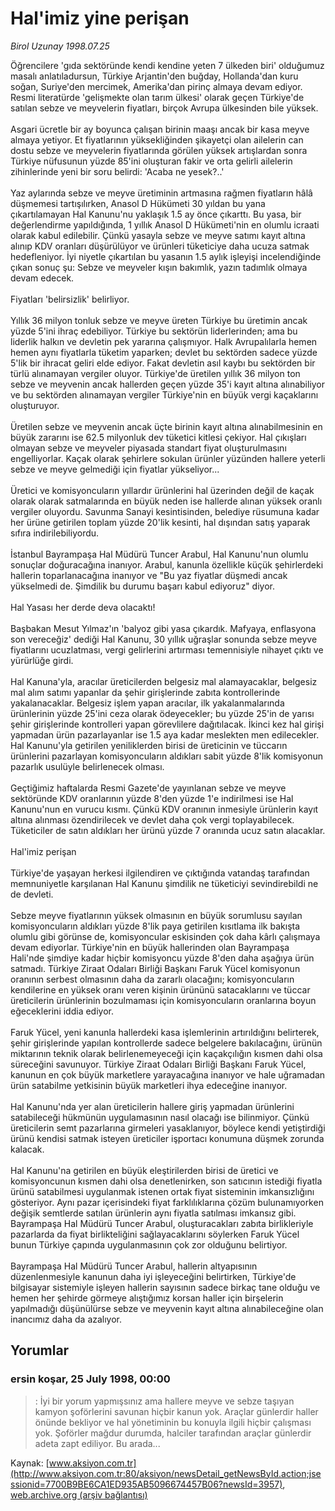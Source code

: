 # Hal'imiz yine perişan

*Birol Uzunay 1998.07.25*

<div class="news-detail-text-todays">
 <div>
 </div>
 <div>
 </div>
 <div id="newsSpot">
  <font class="detail-spot">
   Öğrencilere  'gıda sektöründe kendi kendine yeten 7 ülkeden biri' olduğumuz masalı anlatıladursun, Türkiye Arjantin'den buğday, Hollanda'dan kuru soğan, Suriye'den mercimek, Amerika'dan pirinç almaya devam ediyor.
  </font>
 </div>
 <div id="newsText">
  <font class="detail-text">
   Resmi literatürde 'gelişmekte olan tarım ülkesi' olarak geçen Türkiye'de satılan sebze ve meyvelerin fiyatları, birçok Avrupa ülkesinden bile yüksek.
   <br/>
   <br/>
   Asgari ücretle bir ay boyunca çalışan birinin maaşı ancak bir kasa meyve almaya yetiyor. Et fiyatlarının yüksekliğinden şikayetçi olan  ailelerin can dostu sebze ve meyvelerin fiyatlarında görülen yüksek artışlardan sonra Türkiye nüfusunun yüzde 85'ini oluşturan fakir ve orta gelirli ailelerin zihinlerinde yeni bir soru belirdi: 'Acaba ne yesek?..'
   <br/>
   <br/>
   Yaz aylarında sebze ve meyve üretiminin artmasına rağmen fiyatların hâlâ düşmemesi tartışılırken, Anasol D Hükümeti 30 yıldan bu yana çıkartılamayan Hal Kanunu'nu  yaklaşık 1.5 ay önce çıkarttı. Bu yasa, bir değerlendirme yapıldığında, 1 yıllık Anasol D Hükümeti'nin en olumlu icraati olarak kabul edilebilir. Çünkü yasayla sebze ve meyve satımı kayıt altına alınıp KDV oranları düşürülüyor ve ürünleri tüketiciye daha ucuza satmak hedefleniyor. İyi niyetle çıkartılan bu yasanın 1.5 aylık işleyişi incelendiğinde çıkan sonuç şu: Sebze ve meyveler kışın bakımlık, yazın tadımlık olmaya devam edecek.
   <br/>
   <br/>
   Fiyatları 'belirsizlik' belirliyor.
   <br/>
   <br/>
   Yıllık 36 milyon tonluk sebze ve meyve üreten Türkiye bu üretimin ancak yüzde 5'ini ihraç edebiliyor. Türkiye bu sektörün liderlerinden; ama bu liderlik halkın ve devletin pek yararına çalışmıyor. Halk Avrupalılarla hemen hemen aynı fiyatlarla tüketim yaparken; devlet bu sektörden sadece yüzde 5'lik bir ihracat geliri elde ediyor. Fakat devletin asıl kaybı bu sektörden bir türlü alınamayan vergiler oluyor. Türkiye'de üretilen yıllık 36 milyon ton sebze ve meyvenin ancak hallerden geçen yüzde 35'i kayıt altına alınabiliyor ve bu sektörden alınamayan vergiler Türkiye'nin en büyük vergi kaçaklarını oluşturuyor.
   <br/>
   <br/>
   Üretilen sebze ve meyvenin ancak üçte birinin kayıt altına alınabilmesinin en büyük zararını ise 62.5 milyonluk dev tüketici kitlesi çekiyor. Hal çıkışları olmayan sebze ve meyveler piyasada standart fiyat oluşturulmasını engelliyorlar. Kaçak olarak şehirlere sokulan ürünler yüzünden hallere yeterli sebze ve meyve gelmediği için fiyatlar yükseliyor...
   <br/>
   <br/>
   Üretici ve komisyoncuların yıllardır ürünlerini hal üzerinden değil de kaçak olarak olarak satmalarında en büyük neden ise hallerde alınan yüksek oranlı vergiler oluyordu. Savunma Sanayi kesintisinden, belediye rüsumuna kadar her ürüne getirilen toplam yüzde 20'lik kesinti, hal dışından satış yaparak sıfıra indirilebiliyordu.
   <br/>
   <br/>
   İstanbul Bayrampaşa Hal Müdürü Tuncer Arabul, Hal Kanunu'nun olumlu sonuçlar doğuracağına inanıyor. Arabul, kanunla özellikle küçük şehirlerdeki hallerin toparlanacağına inanıyor ve "Bu yaz fiyatlar düşmedi ancak yükselmedi de. Şimdilik bu durumu başarı kabul ediyoruz" diyor.
   <br/>
   <br/>
   Hal Yasası her derde deva olacaktı!
   <br/>
   <br/>
   Başbakan Mesut Yılmaz'ın 'balyoz gibi yasa çıkardık. Mafyaya, enflasyona son vereceğiz' dediği Hal Kanunu, 30 yıllık uğraşlar sonunda sebze meyve fiyatlarını ucuzlatması, vergi gelirlerini artırması temennisiyle nihayet çıktı ve yürürlüğe girdi.
   <br/>
   <br/>
   Hal Kanuna'yla, aracılar üreticilerden belgesiz mal alamayacaklar, belgesiz mal alım satımı yapanlar da şehir girişlerinde zabıta kontrollerinde yakalanacaklar. Belgesiz işlem yapan aracılar, ilk yakalanmalarında ürünlerinin yüzde 25'ini ceza olarak ödeyecekler; bu yüzde 25'in de yarısı şehir girişlerinde kontrolleri yapan görevlilere dağıtılacak. İkinci kez hal girişi yapmadan ürün pazarlayanlar ise 1.5 aya kadar meslekten men edilecekler. Hal Kanunu'yla getirilen yeniliklerden birisi de üreticinin ve tüccarın ürünlerini pazarlayan komisyoncuların aldıkları sabit yüzde 8'lik komisyonun pazarlık usulüyle belirlenecek olması.
   <br/>
   <br/>
   Geçtiğimiz haftalarda Resmi Gazete'de yayınlanan sebze ve meyve sektöründe KDV oranlarının yüzde 8'den yüzde 1'e indirilmesi ise Hal Kanunu'nun en vurucu kısmı. Çünkü KDV oranının inmesiyle ürünlerin kayıt altına alınması özendirilecek ve devlet daha çok vergi toplayabilecek. Tüketiciler de satın aldıkları her ürünü yüzde 7 oranında ucuz satın alacaklar.
   <br/>
   <br/>
   Hal'imiz perişan
   <br/>
   <br/>
   Türkiye'de yaşayan herkesi ilgilendiren ve çıktığında vatandaş tarafından memnuniyetle karşılanan Hal Kanunu şimdilik ne tüketiciyi sevindirebildi ne de devleti.
   <br/>
   <br/>
   Sebze meyve fiyatlarının yüksek olmasının en büyük sorumlusu sayılan komisyoncuların aldıkları yüzde 8'lik paya getirilen kısıtlama ilk bakışta olumlu gibi görünse de, komisyoncular eskisinden çok daha kârlı çalışmaya devam ediyorlar. Türkiye'nin en büyük hallerinden olan Bayrampaşa Hali'nde şimdiye kadar hiçbir komisyoncu yüzde 8'den daha aşağıya ürün satmadı. Türkiye Ziraat Odaları Birliği Başkanı Faruk Yücel komisyonun oranının serbest olmasının daha da zararlı olacağını; komisyoncuların kendilerine en yüksek oranı veren kişinin ürününü satacaklarını ve tüccar üreticilerin ürünlerinin bozulmaması için komisyoncuların oranlarına boyun eğeceklerini iddia ediyor.
   <br/>
   <br/>
   Faruk Yücel, yeni kanunla hallerdeki kasa işlemlerinin artırıldığını belirterek, şehir girişlerinde yapılan kontrollerde sadece belgelere bakılacağını, ürünün miktarının teknik olarak belirlenemeyeceği için kaçakçılığın kısmen dahi olsa süreceğini savunuyor. Türkiye Ziraat Odaları Birliği Başkanı Faruk Yücel, kanunun en çok büyük marketlere yarayacağına inanıyor ve hale uğramadan ürün satabilme yetkisinin büyük marketleri ihya edeceğine inanıyor.
   <br/>
   <br/>
   Hal Kanunu'nda yer alan üreticilerin hallere giriş yapmadan ürünlerini satabileceği hükmünün uygulamasının nasıl olacağı ise bilinmiyor. Çünkü üreticilerin semt pazarlarına girmeleri yasaklanıyor, böylece kendi yetiştirdiği ürünü kendisi satmak isteyen üreticiler işportacı konumuna düşmek zorunda kalacak.
   <br/>
   <br/>
   Hal Kanunu'na getirilen en büyük eleştirilerden birisi de üretici ve komisyoncunun kısmen dahi olsa denetlenirken, son satıcının istediği fiyatla ürünü satabilmesi uygulanmak istenen ortak fiyat sisteminin imkansızlığını gösteriyor. Aynı pazar içerisindeki fiyat farklılıklarına çözüm bulunamıyorken değişik semtlerde satılan ürünlerin aynı fiyatla satılması imkansız gibi. Bayrampaşa Hal Müdürü Tuncer Arabul, oluşturacakları zabıta birlikleriyle pazarlarda da fiyat birlikteliğini sağlayacaklarını söylerken Faruk Yücel bunun Türkiye çapında uygulanmasının çok zor olduğunu belirtiyor.
   <br/>
   <br/>
   Bayrampaşa Hal Müdürü Tuncer Arabul, hallerin altyapısının düzenlenmesiyle kanunun daha iyi işleyeceğini belirtirken, Türkiye'de bilgisayar sistemiyle işleyen hallerin sayısının sadece birkaç tane olduğu ve hemen her şehirde görmeye alıştığımız korsan haller için birşelerin yapılmadığı düşünülürse sebze ve meyvenin kayıt altına alınabileceğine olan inancımız daha da azalıyor.
   <br/>
  </font>
 </div>
 <div>
 </div>
 <div>
 </div>
</div>


## Yorumlar

### ersin koşar, 25 July 1998, 00:00
> : İyi bir yorum yapmışsınız ama hallere meyve ve sebze taşıyan kamyon şoförlerini savunan hiçbir kanun yok. Araçlar günlerdir haller önünde bekliyor ve hal yönetiminin bu konuyla ilgili hiçbir çalışması yok. Şoförler mağdur durumda, halciler tarafından araçlar günlerdir adeta zapt ediliyor. Bu arada...

Kaynak: [www.aksiyon.com.tr](http://www.aksiyon.com.tr:80/aksiyon/newsDetail_getNewsById.action;jsessionid=7700B9BE6CA1ED935AB5096674457B06?newsId=3957), [web.archive.org (arşiv bağlantısı)](http://web.archive.org/web/20130908032218/http://www.aksiyon.com.tr:80/aksiyon/newsDetail_getNewsById.action;jsessionid=7700B9BE6CA1ED935AB5096674457B06?newsId=3957)
